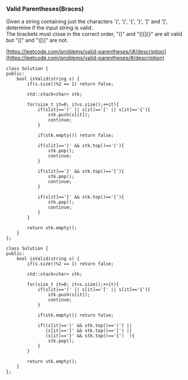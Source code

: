 ### Valid Parentheses\(Braces\)

Given a string containing just the characters '\(', '\)', '{', '}', '\[' and '\]', determine if the input string is valid.  
The brackets must close in the correct order, "\(\)" and "\(\)\[\]{}" are all valid but "\(\]" and "\(\[\)\]" are not.

[https://leetcode.com/problems/valid-parentheses/\#/description](https://leetcode.com/problems/valid-parentheses/#/description)

```
class Solution {
public:
    bool isValid(string s) {
        if(s.size()%2 == 1) return false;

        std::stack<char> stk;

        for(size_t it=0; it<s.size();++it){
            if(s[it]=='(' || s[it]=='[' || s[it]=='{'){
                stk.push(s[it]);
                continue;
            } 

            if(stk.empty()) return false;

            if(s[it]==')' && stk.top()=='('){
                stk.pop();
                continue;
            }

            if(s[it]==']' && stk.top()=='['){
                stk.pop();
                continue;
            }

            if(s[it]=='}' && stk.top()=='{'){
                stk.pop();
                continue;
            }
        }

        return stk.empty();
    }
};
```

```
class Solution {
public:
    bool isValid(string s) {
        if(s.size()%2 == 1) return false;

        std::stack<char> stk;

        for(size_t it=0; it<s.size();++it){
            if(s[it]=='(' || s[it]=='[' || s[it]=='{'){
                stk.push(s[it]);
                continue;
            } 

            if(stk.empty()) return false;

            if((s[it]==')' && stk.top()=='(') ||
               (s[it]==']' && stk.top()=='[') ||
               (s[it]=='}' && stk.top()=='{')  ){
                stk.pop();
            }
        }

        return stk.empty();
    }
};
```



